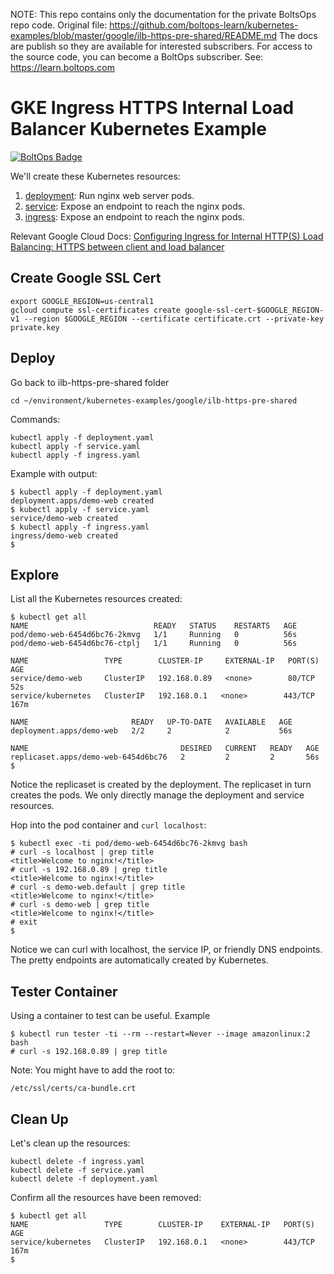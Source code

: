 <!-- note marker start -->
NOTE: This repo contains only the documentation for the private BoltsOps repo code.
Original file: https://github.com/boltops-learn/kubernetes-examples/blob/master/google/ilb-https-pre-shared/README.md
The docs are publish so they are available for interested subscribers.
For access to the source code, you can become a BoltOps subscriber.
See: https://learn.boltops.com

<!-- note marker end -->

# GKE Ingress HTTPS Internal Load Balancer Kubernetes Example

[![BoltOps Badge](https://img.boltops.com/boltops/badges/boltops-badge.png)](https://www.boltops.com)

We'll create these Kubernetes resources:

1. [deployment](deployment.yaml): Run nginx web server pods.
2. [service](service.yaml): Expose an endpoint to reach the nginx pods.
3. [ingress](ingress.yaml): Expose an endpoint to reach the nginx pods.

Relevant Google Cloud Docs: [Configuring Ingress for Internal HTTP(S) Load Balancing: HTTPS between client and load balancer](https://cloud.google.com/kubernetes-engine/docs/how-to/internal-load-balance-ingress#https_between_client_and_load_balancer)

## Create Google SSL Cert

    export GOOGLE_REGION=us-central1
    gcloud compute ssl-certificates create google-ssl-cert-$GOOGLE_REGION-v1 --region $GOOGLE_REGION --certificate certificate.crt --private-key private.key

## Deploy

Go back to ilb-https-pre-shared folder

    cd ~/environment/kubernetes-examples/google/ilb-https-pre-shared

Commands:

    kubectl apply -f deployment.yaml
    kubectl apply -f service.yaml
    kubectl apply -f ingress.yaml

Example with output:

    $ kubectl apply -f deployment.yaml
    deployment.apps/demo-web created
    $ kubectl apply -f service.yaml
    service/demo-web created
    $ kubectl apply -f ingress.yaml
    ingress/demo-web created
    $

## Explore

List all the Kubernetes resources created:

    $ kubectl get all
    NAME                            READY   STATUS    RESTARTS   AGE
    pod/demo-web-6454d6bc76-2kmvg   1/1     Running   0          56s
    pod/demo-web-6454d6bc76-ctplj   1/1     Running   0          56s

    NAME                 TYPE        CLUSTER-IP     EXTERNAL-IP   PORT(S)   AGE
    service/demo-web     ClusterIP   192.168.0.89   <none>        80/TCP    52s
    service/kubernetes   ClusterIP   192.168.0.1   <none>        443/TCP   167m

    NAME                       READY   UP-TO-DATE   AVAILABLE   AGE
    deployment.apps/demo-web   2/2     2            2           56s

    NAME                                  DESIRED   CURRENT   READY   AGE
    replicaset.apps/demo-web-6454d6bc76   2         2         2       56s
    $

Notice the replicaset is created by the deployment.  The replicaset in turn creates the pods. We only directly manage the deployment and service resources.

Hop into the pod container and `curl localhost`:

    $ kubectl exec -ti pod/demo-web-6454d6bc76-2kmvg bash
    # curl -s localhost | grep title
    <title>Welcome to nginx!</title>
    # curl -s 192.168.0.89 | grep title
    <title>Welcome to nginx!</title>
    # curl -s demo-web.default | grep title
    <title>Welcome to nginx!</title>
    # curl -s demo-web | grep title
    <title>Welcome to nginx!</title>
    # exit
    $

Notice we can curl with localhost, the service IP, or friendly DNS endpoints. The pretty endpoints are automatically created by Kubernetes.

## Tester Container

Using a container to test can be useful. Example

    $ kubectl run tester -ti --rm --restart=Never --image amazonlinux:2 bash
    # curl -s 192.168.0.89 | grep title

Note: You might have to add the root to:

    /etc/ssl/certs/ca-bundle.crt

## Clean Up

Let's clean up the resources:

    kubectl delete -f ingress.yaml
    kubectl delete -f service.yaml
    kubectl delete -f deployment.yaml

Confirm all the resources have been removed:

    $ kubectl get all
    NAME                 TYPE        CLUSTER-IP    EXTERNAL-IP   PORT(S)   AGE
    service/kubernetes   ClusterIP   192.168.0.1   <none>        443/TCP   167m
    $
